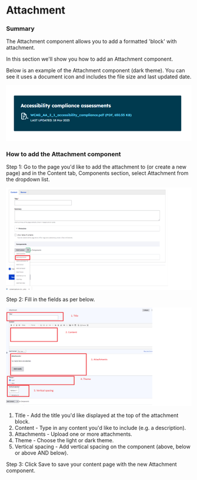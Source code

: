# Attachment

### Summary

The Attachment component allows you to add a formatted 'block' with attachment.&#x20;

In this section we'll show you how to add an Attachment component.&#x20;

Below is an example of the Attachment component (dark theme). You can see it uses a document icon and includes the file size and last updated date.&#x20;

![](<../../.gitbook/assets/image (77).png>)

### How to add the Attachment component

Step 1: Go to the page you'd like to add the attachment to (or create a new page) and in the Content tab, Components section, select Attachment from the dropdown list.&#x20;



&#x20;![](<../../.gitbook/assets/image (81).png>)

Step 2: Fill in the fields as per below.

![](<../../.gitbook/assets/image (27).png>)

1. Title - Add the title you'd like displayed at the top of the attachment block.
2. Content - Type in any content you'd like to include (e.g. a description).
3. Attachments - Upload one or more attachments.
4. Theme - Choose the light or dark theme.
5. Vertical spacing - Add vertical spacing on the component (above, below or above AND below).



Step 3: Click Save to save your content page with the new Attachment component.&#x20;
